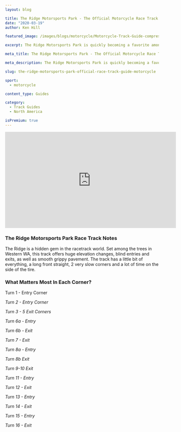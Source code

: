```yaml
---
layout: blog

title: The Ridge Motorsports Park - The Official Motorcycle Race Track Guide
date: "2020-03-19"
author: Ken Hill

featured_image: /images/blogs/motorcycle/Motorcycle-Track-Guide-compressor.jpg

excerpt: The Ridge Motorsports Park is quickly becoming a favorite amongst riders everywhere.  Here is the break down of The Ridge from Blayze pro coach, Ken Hill.  Ken gives you everything you need to know to maximize each corner no matter what you ride.

meta_title: The Ridge Motorsports Park - The Official Motorcycle Race Track Guide

meta_description: The Ridge Motorsports Park is quickly becoming a favorite amongst riders everywhere.  Here is the break down of The Ridge from Blayze pro coach, Ken Hill.  Ken gives you everything you need to know to maximize each corner no matter what you ride.

slug: the-ridge-motorsports-park-official-race-track-guide-motorcycle

sport:
  - motorcycle

content_type: Guides

category:
  - Track Guides
  - North America

isPremium: true
---
```


<iframe title="Blog iFrame" id="videoIframe" width="560" height="315" src="https://www.youtube.com/embed/cloRJbg-rcs" frameborder="0" allow="accelerometer; autoplay; encrypted-media; gyroscope; picture-in-picture" allowfullscreen></iframe>

### The Ridge Motorsports Park Race Track Notes

The Ridge is a hidden gem in the racetrack world. Set among the trees in Western WA, this track offers huge elevation changes, blind entries and exits, as well as smooth grippy pavement. The track has a little bit of everything, a long front straight, 2 very slow corners and a lot of time on the side of the tire.

### What Matters Most In Each Corner?

Turn 1 - Entry Corner

_Turn 2 - Entry Corner_

_Turn 3 - 5 Exit Corners_

_Turn 6a - Entry_

_Turn 6b - Exit_

_Turn 7 - Exit_

_Turn 8a - Entry_

_Turn 8b Exit_

_Turn 9-10 Exit_

_Turn 11 - Entry_

_Turn 12 - Exit_

_Turn 13 - Entry_

_Turn 14 - Exit_

_Turn 15 - Entry_

_Turn 16 - Exit_
